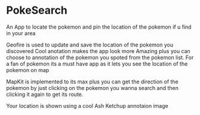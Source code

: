 # PokeSearch
An App to locate the pokemon and pin the location of the pokemon if u find  in your area

Geofire is used to update and save the location of the pokemon you discovered
Cool anotation makes the app look more Amazing plus you can choose to annotation of the pokemon you spoted from the pokemon list.
For a fan of pokemon its a must have app as it lets you see the location of the pokemon on map

MapKit is implemented to its max plus you can get the direction of the pokemon by just clicking on the pokemon you wanna search
and then clicking it again to get its route.

Your location is shown using a cool Ash Ketchup annotaion image
